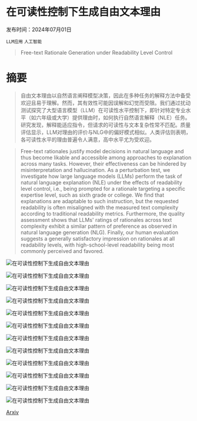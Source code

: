 # 在可读性控制下生成自由文本理由

发布时间：2024年07月01日

`LLM应用` `人工智能`

> Free-text Rationale Generation under Readability Level Control

# 摘要

> 自由文本理由以自然语言阐释模型决策，因此在多种任务的解释方法中备受欢迎且易于理解。然而，其有效性可能因误解和幻觉而受限。我们通过扰动测试探究了大型语言模型（LLM）在可读性水平控制下，即针对特定专业水平（如六年级或大学）提供理由时，如何执行自然语言解释（NLE）任务。研究发现，解释能适应指令，但请求的可读性与文本复杂性常不匹配。质量评估显示，LLM对理由的评价与NLG中的偏好模式相似。人类评估则表明，各可读性水平的理由普遍令人满意，高中水平尤为受欢迎。

> Free-text rationales justify model decisions in natural language and thus become likable and accessible among approaches to explanation across many tasks. However, their effectiveness can be hindered by misinterpretation and hallucination. As a perturbation test, we investigate how large language models (LLMs) perform the task of natural language explanation (NLE) under the effects of readability level control, i.e., being prompted for a rationale targeting a specific expertise level, such as sixth grade or college. We find that explanations are adaptable to such instruction, but the requested readability is often misaligned with the measured text complexity according to traditional readability metrics. Furthermore, the quality assessment shows that LLMs' ratings of rationales across text complexity exhibit a similar pattern of preference as observed in natural language generation (NLG). Finally, our human evaluation suggests a generally satisfactory impression on rationales at all readability levels, with high-school-level readability being most commonly perceived and favored.

![在可读性控制下生成自由文本理由](../../../paper_images/2407.01384/workflow.png)

![在可读性控制下生成自由文本理由](../../../paper_images/2407.01384/FRE.png)

![在可读性控制下生成自由文本理由](../../../paper_images/2407.01384/GFI.png)

![在可读性控制下生成自由文本理由](../../../paper_images/2407.01384/CLI.png)

![在可读性控制下生成自由文本理由](../../../paper_images/2407.01384/BERT.png)

![在可读性控制下生成自由文本理由](../../../paper_images/2407.01384/tigerscore_mistral.png)

![在可读性控制下生成自由文本理由](../../../paper_images/2407.01384/tigerscore_mixtral.png)

![在可读性控制下生成自由文本理由](../../../paper_images/2407.01384/tigerscore_openchat.png)

![在可读性控制下生成自由文本理由](../../../paper_images/2407.01384/tigerscore_llama.png)

![在可读性控制下生成自由文本理由](../../../paper_images/2407.01384/FRE_HateXplain_Mistral.png)

![在可读性控制下生成自由文本理由](../../../paper_images/2407.01384/FRE_HateXplain_Llama.png)

![在可读性控制下生成自由文本理由](../../../paper_images/2407.01384/human_readability.png)

[Arxiv](https://arxiv.org/abs/2407.01384)